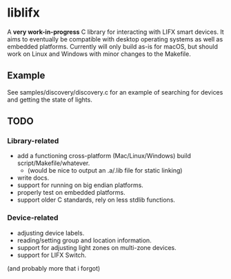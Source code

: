 # liblifx

A **very work-in-progress** C library for interacting with LIFX smart devices. It aims to eventually be compatible with desktop operating systems as well as embedded platforms. Currently will only build as-is for macOS, but should work on Linux and Windows with minor changes to the Makefile.

## Example

See samples/discovery/discovery.c for an example of searching for devices and getting the state of lights.

## TODO

### Library-related

* add a functioning cross-platform (Mac/Linux/Windows) build script/Makefile/whatever.
    * (would be nice to output an .a/.lib file for static linking)
* write docs.
* support for running on big endian platforms.
* properly test on embedded platforms.
* support older C standards, rely on less stdlib functions.

### Device-related

* adjusting device labels.
* reading/setting group and location information.
* support for adjusting light zones on multi-zone devices.
* support for LIFX Switch.


(and probably more that i forgot)
